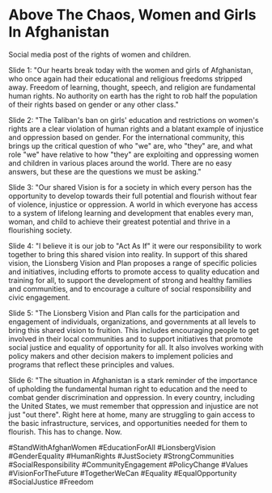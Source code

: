 # Above The Chaos, Women and Girls In Afghanistan

Social media post of the rights of women and children. 

Slide 1: "Our hearts break today with the women and girls of Afghanistan, who once again had their educational and religious freedoms stripped away. Freedom of learning, thought, speech, and religion are fundamental human rights. No authority on earth has the right to rob half the population of their rights based on gender or any other class." 

Slide 2: "The Taliban's ban on girls' education and restrictions on women's rights are a clear violation of human rights and a blatant example of injustice and oppression based on gender. For the international community, this brings up the critical question of who "we" are, who "they" are, and what role "we" have relative to how "they" are exploiting and oppressing women and children in various places around the world. There are no easy answers, but these are the questions we must be asking." 

Slide 3: "Our shared Vision is for a society in which every person has the opportunity to develop towards their full potential and flourish without fear of violence, injustice or oppression. A world in which everyone has access to a system of lifelong learning and development that enables every man, woman, and child to achieve their greatest potential and thrive in a flourishing society.

Slide 4: "I believe it is our job to "Act As If" it were our responsibility to work together to bring this shared vision into reality. In support of this shared vision, the Lionsberg Vision and Plan proposes a range of specific policies and initiatives, including efforts to promote access to quality education and training for all, to support the development of strong and healthy families and communities, and to encourage a culture of social responsibility and civic engagement. 

Slide 5: "The Lionsberg Vision and Plan calls for the participation and engagement of individuals, organizations, and governments at all levels to bring this shared vision to fruition. This includes encouraging people to get involved in their local communities and to support initiatives that promote social justice and equality of opportunity for all. It also involves working with policy makers and other decision makers to implement policies and programs that reflect these principles and values.

Slide 6: "The situation in Afghanistan is a stark reminder of the importance of upholding the fundamental human right to education and the need to combat gender discrimination and oppression. In every country, including the United States, we must remember that oppression and injustice are not just "out there". Right here at home, many are struggling to gain access to the basic infrastructure, services, and opportunities needed for them to flourish. This has to change. Now. 

 #StandWithAfghanWomen #EducationForAll #LionsbergVision #GenderEquality #HumanRights   #JustSociety #StrongCommunities #SocialResponsibility  #CommunityEngagement #PolicyChange #Values #VisionForTheFuture #TogetherWeCan #Equality #EqualOpportunity   #SocialJustice #Freedom 


